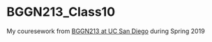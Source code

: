 # BGGN213_Class10

My couresework from [BGGN213 at UC San Diego](https://bioboot.github.io/bggn213_S19/) during Spring 2019

